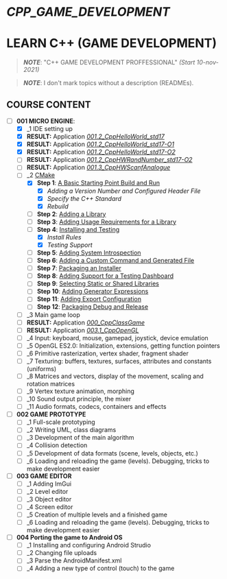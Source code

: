 # _CPP_GAME_DEVELOPMENT_
# LEARN C++ (GAME DEVELOPMENT)

> ***NOTE***: "C++ GAME DEVELOPMENT PROFFESSIONAL" *(Start 10-nov-2021)*

> ***NOTE***: I don't mark topics without a description (READMEs).
## COURSE CONTENT

- [ ] **001 MICRO ENGINE**:
  - [X] _1 IDE setting up
  - [X] **RESULT:** Application [*001.2_CppHelloWorld_std17*][CppGameDev_1]
  - [X] **RESULT:** Application [*001.2_CppHelloWorld_std17-O1*][CppGameDev_2]
  - [X] **RESULT:** Application [*001.2_CppHelloWorld_std17-O2*][CppGameDev_3]
  - [ ] **RESULT:** Application [*001.2_CppHWRandNumber_std17-O2*][CppGameDev_4]
  - [ ] **RESULT:** Application [*001.3_CppHWScanfAnalogue*][CppGameDev_5]
  - [ ] _2 [CMake][CMake]
    - [X] **Step 1**: [A Basic Starting Point Build and Run][stp1]
      - [X] *Adding a Version Number and Configured Header File*
      - [X] *Specify the C++ Standard*
      - [X] *Rebuild*
    - [ ] **Step 2**: [Adding a Library][stp2]
    - [ ] **Step 3**: [Adding Usage Requirements for a Library][stp3]
    - [ ] **Step 4**: [Installing and Testing][stp4]
      - [X] *Install Rules*
      - [X] *Testing Support*
    - [ ] **Step 5**: [Adding System Introspection][stp5]
    - [ ] **Step 6**: [Adding a Custom Command and Generated File][stp6]
    - [ ] **Step 7**: [Packaging an Installer][stp7]
    - [ ] **Step 8**: [Adding Support for a Testing Dashboard][stp8]
    - [ ] **Step 9**: [Selecting Static or Shared Libraries][stp9]
    - [ ] **Step 10**: [Adding Generator Expressions][stp10]
    - [ ] **Step 11**: [Adding Export Configuration][stp11]
    - [ ] **Step 12**: [Packaging Debug and Release][stp12]
  - [ ] _3 Main game loop
  - [ ] **RESULT:** Application [*000_CppClassGame*][CppGameDev_6]
  - [ ] **RESULT:** Application [*003.1_CppOpenGL*][CppGameDev_7]
  - [ ] _4 Input: keyboard, mouse, gamepad, joystick, device emulation
  - [ ] _5 OpenGL ES2.0: Initialization, extensions, getting function pointers
  - [ ] _6 Primitive rasterization, vertex shader, fragment shader
  - [ ] _7 Texturing: buffers, textures, surfaces, attributes and constants (uniforms)
  - [ ] _8 Matrices and vectors, display of the movement, scaling and rotation matrices
  - [ ] _9 Vertex texture animation, morphing
  - [ ] _10 Sound output principle, the mixer
  - [ ] _11 Audio formats, codecs, containers and effects
- [ ] **002 GAME PROTOTYPE**
  - [ ] _1 Full-scale prototyping
  - [ ] _2 Writing UML, class diagrams
  - [ ] _3 Development of the main algorithm
  - [ ] _4 Collision detection
  - [ ] _5 Development of data formats (scene, levels, objects, etc.)
  - [ ] _6 Loading and reloading the game (levels). Debugging, tricks to make development easier
- [ ] **003 GAME EDITOR**
  - [ ] _1 Adding ImGui
  - [ ] _2 Level editor
  - [ ] _3 Object editor
  - [ ] _4 Screen editor
  - [ ] _5 Creation of multiple levels and a finished game
  - [ ] _6 Loading and reloading the game (levels). Debugging, tricks to make development easier
- [ ] **004 Porting the game to Android OS**
  - [ ] _1 Installing and configuring Android Strudio
  - [ ] _2 Changing file uploads
  - [ ] _3 Parse the AndroidManifest.xml
  - [ ] _4 Adding a new type of control (touch) to the game

<!--
* [*001.2_CppHelloWorld_std17*][CppGameDev_1]
* [*001.2_CppHelloWorld_std17-O1*][CppGameDev_2]
* [*001.2_CppHelloWorld_std17-O2*][CppGameDev_3]
* [*001.2_CppHWRandNumber_std17-O2*][CppGameDev_4]
* [*001_3_CppHWScanfAnalogue*][CppGameDev_5]
* [*000_CppClassGame*][CppGameDev_6]
* [*003.1_CppOpenGL*][CppGameDev_7]
-->

[CppGameDev_1]: https://github.com/yoricsv/001_2_CppHelloWorld_std17.git
[CppGameDev_2]: https://github.com/yoricsv/001_2_CppHelloWorld_std17-O1.git
[CppGameDev_3]: https://github.com/yoricsv/001_2_CppHelloWorld_std17-O2.git
[CppGameDev_4]: https://github.com/yoricsv/001_2_CppHWRandNumber_std17-O2.git
[CppGameDev_5]: https://github.com/yoricsv/001_3_CppScanfAnalogue.git
[CppGameDev_6]: https://github.com/yoricsv/000_CppClassGame.git
[CppGameDev_7]: 003_1_CppOpenGL

[CMake]: https://github.com/yoricsv/_CPP_GAME_DEVELOPMENT_/tree/master/002_CppCMake
[stp1]:  https://github.com/yoricsv/_CPP_GAME_DEVELOPMENT_/tree/master/002_CppCMake/002_1_BasicStartingPoint
[stp2]:  https://github.com/yoricsv/_CPP_GAME_DEVELOPMENT_/tree/master/002_CppCMake/002_2_AddingLibrary
[stp3]:  https://github.com/yoricsv/_CPP_GAME_DEVELOPMENT_/tree/master/002_CppCMake/002_3_UsageReqForLib
[stp4]:  https://github.com/yoricsv/_CPP_GAME_DEVELOPMENT_/tree/master/002_CppCMake/002_4_InstallAndTest
[stp5]:  https://github.com/yoricsv/_CPP_GAME_DEVELOPMENT_/tree/master/002_CppCMake/002_5_SysIntrospection
[stp6]:  https://github.com/yoricsv/_CPP_GAME_DEVELOPMENT_/tree/master/002_CppCMake/002_6_ComFileGen
[stp7]:  https://github.com/yoricsv/_CPP_GAME_DEVELOPMENT_/tree/master/002_CppCMake/002_7_BuildInstall
[stp8]:  https://github.com/yoricsv/_CPP_GAME_DEVELOPMENT_/tree/master/002_CppCMake/002_8_Dashboard
[stp9]:  https://github.com/yoricsv/_CPP_GAME_DEVELOPMENT_/tree/master/002_CppCMake/002_9_StaticShared
[stp10]: https://github.com/yoricsv/_CPP_GAME_DEVELOPMENT_/tree/master/002_CppCMake/002_10_GenExpression
[stp11]: https://github.com/yoricsv/_CPP_GAME_DEVELOPMENT_/tree/master/002_CppCMake/002_11_ExportConfig
[stp12]: https://github.com/yoricsv/_CPP_GAME_DEVELOPMENT_/tree/master/002_CppCMake/002_12_PackDebRel
